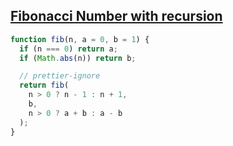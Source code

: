 ## [Fibonacci Number with recursion](https://bigfrontend.dev/problem/Generate-Fibonacci-Number-with-recursion)

<!-- notecardId: 1740217406096 -->

```js
function fib(n, a = 0, b = 1) {
  if (n === 0) return a;
  if (Math.abs(n)) return b;

  // prettier-ignore
  return fib(
    n > 0 ? n - 1 : n + 1, 
    b,
    n > 0 ? a + b : a - b
  );
}
```
